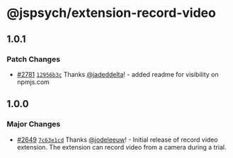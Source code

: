 # @jspsych/extension-record-video

## 1.0.1

### Patch Changes

- [#2781](https://github.com/jspsych/jsPsych/pull/2781) [`12956b3c`](https://github.com/jspsych/jsPsych/commit/12956b3cc130676a81e4a4536d68800a4d34e8a8) Thanks [@jadeddelta](https://github.com/jadeddelta)! - added readme for visibility on npmjs.com

## 1.0.0

### Major Changes

- [#2649](https://github.com/jspsych/jsPsych/pull/2649) [`7c63e1cd`](https://github.com/jspsych/jsPsych/commit/7c63e1cd0b985e46db04dc79ba9178921b1768cc) Thanks [@jodeleeuw](https://github.com/jodeleeuw)! - Initial release of record video extension. The extension can record video from a camera during a trial.
